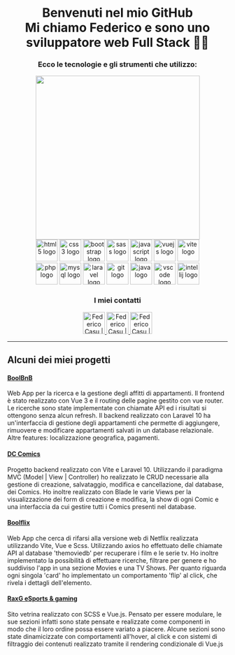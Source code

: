 <!--<div>
    <img src="https://media.licdn.com/dms/image/D4D16AQGsL20sbCREjw/profile-displaybackgroundimage-shrink_350_1400/0/1713131953396?e=1724889600&v=beta&t=kYL_uoFjf53V5BI1vC9R-rsgHVdpDdkPRw3mF1KDm5A">
</div>-->

<h1 align="center">Benvenuti nel mio GitHub<br>Mi chiamo Federico e sono uno sviluppatore web Full Stack 👨‍💻</h1>

<div align="center">
    <h3>Ecco le tecnologie e gli strumenti che utilizzo:</h3>
    <div align="center">
        <a href="https://github.com/federico-casu">
            <img width="375" src="https://github-readme-stats.vercel.app/api/top-langs/?username=federico-casu&text_color=FFFFFF&bg_color=000000&title_color=94b4a4&langs_count=15&layout=compact&hide_border=true" />
        </a>
        <div>
            <img src="https://skillicons.dev/icons?i=html" height="50" alt="html5 logo"  />
            <img src="https://skillicons.dev/icons?i=css" height="50" alt="css3 logo"  />
            <img src="https://skillicons.dev/icons?i=bootstrap" height="50" alt="bootstrap logo"  />
            <img src="https://skillicons.dev/icons?i=sass" height="50" alt="sass logo"  />
            <img src="https://skillicons.dev/icons?i=js" height="50" alt="javascript logo"  />
            <img src="https://skillicons.dev/icons?i=vue" height="50" alt="vuejs logo"  />
             <img src="https://skillicons.dev/icons?i=vite" height="50" alt="vite logo"  />
        </div>
        <div>
            <img src="https://skillicons.dev/icons?i=php" height="50" alt="php logo"  />
            <img src="https://skillicons.dev/icons?i=mysql" height="50" alt="mysql logo"  />
            <img src="https://skillicons.dev/icons?i=laravel" height="50" alt="laravel logo"  />
            <img src="https://skillicons.dev/icons?i=git" height="50" alt="git logo"  />
            <img src="https://skillicons.dev/icons?i=java" height="50" alt="java logo"  />
            <img src="https://skillicons.dev/icons?i=vscode" height="50" alt="vscode logo"  />
            <img src="https://skillicons.dev/icons?i=idea" height="50" alt="intellij logo"  />
        </div>
    </div>
    <div>
        <h3>I miei contatti</h3>
        <div>
            <a href="https://www.linkedin.com/in/federicocasu/">
                <img alt="Federico Casu | Linkedin" width="50" src="https://skillicons.dev/icons?i=linkedin" />
            </a>
            <a href="mailto:federico.casu1101@gmail.com">
                <img alt="Federico Casu | Gmail" width="50" src="https://skillicons.dev/icons?i=gmail" />
            </a>
            <a href="https://github.com/federico-casu?tab=repositories">
                <img alt="Federico Casu | Github" width="50" src="https://skillicons.dev/icons?i=github" />
            </a>
        </div>
    </div>
</div>

<hr>

<h2>Alcuni dei miei progetti</h2>
<div>
    <h4><a href="https://github.com/federico-casu/fp_team6">BoolBnB</a></h4>
    <div>
<!--         <a href="https://github.com/federico-casu/fp_team6">
            <img src="https://media.licdn.com/dms/image/D4D2DAQHsBjynBHOx9Q/profile-treasury-image-shrink_800_800/0/1719325039933?e=1721044800&v=beta&t=ptiq2Oafub68J1a5RPsWaF1ZSl_3-bbkx_z2HD8y6No">
        </a> -->
        <p>
            Web App per la ricerca e la gestione degli affitti di appartamenti. Il frontend è stato realizzato con Vue 3 e il routing delle pagine gestito con vue router. Le ricerche sono state implementate con chiamate API ed i risultati si ottengono senza alcun refresh. Il backend realizzato con Laravel 10 ha un'interfaccia di gestione degli appartamenti che permette di aggiungere, rimuovere e modificare appartamenti salvati in un database relazionale. Altre features: localizzazione geografica, pagamenti.
        </p>
    </div>
</div>
<div>
    <h4><a href="https://github.com/federico-casu/laravel-dc-comics">DC Comics</a></h4>
    <div>
<!--         <a href="https://github.com/federico-casu/laravel-dc-comics">
            <img src="https://media.licdn.com/dms/image/D4D2DAQGhPLJX_80tUQ/profile-treasury-image-shrink_800_800/0/1713203163200?e=1721044800&v=beta&t=aTDLIdXbbSP6GFpRQfr8twl6UAeVrx1hPMdxpRg_F8Y">
        </a> -->
        <p>
            Progetto backend realizzato con Vite e Laravel 10.
            Utilizzando il paradigma MVC (Model | View | Controller) ho realizzato le CRUD necessarie alla gestione di creazione, salvataggio, modifica e cancellazione, dal database, dei Comics. Ho inoltre realizzato con Blade le varie Views per la visualizzazione dei form di creazione e modifica, la show di ogni Comic e una interfaccia da cui gestire tutti i Comics presenti nel database.
        </p>
    </div>
</div>
<div>
    <h4><a href="https://github.com/federico-casu/vite-boolflix">Boolflix</a></h4>
    <div>
<!--         <a href="https://github.com/federico-casu/vite-boolflix">
            <img src="https://media.licdn.com/dms/image/D4D2DAQFHkBcEfsc7Lw/profile-treasury-image-shrink_800_800/0/1713186955504?e=1721044800&v=beta&t=EP5WbDaZSlMeeG11e-eVDrvvMCYVwnaX8C2OszDpbA4">
        </a> -->
        <p>
            Web App che cerca di rifarsi alla versione web di Netflix realizzata utilizzando Vite, Vue e Scss. Utilizzando axios ho effettuato delle chiamate API al database 'themoviedb' per recuperare i film e le serie tv. Ho inoltre implementato la possibilità di effettuare ricerche, filtrare per genere e ho suddiviso l'app in una sezione Movies e una TV Shows. Per quanto riguarda ogni singola 'card' ho implementato un comportamento 'flip' al click, che rivela i dettagli dell'elemento.
        </p>
    </div>
</div>
<div>
    <h4><a href="https://github.com/federico-casu/proj-html-vuejs">RaxG eSports & gaming</a></h4>
    <div>
<!--         <a href="https://github.com/federico-casu/proj-html-vuejs">
            <img src="https://media.licdn.com/dms/image/D4D2DAQGrqpK4OuR8cw/profile-treasury-image-shrink_800_800/0/1713181479798?e=1721044800&v=beta&t=PuqfiwwlaNRoCC74NHL7Ll3s9uACFhWBxO_inyy8H6E">
        </a> -->
        <p>
            Sito vetrina realizzato con SCSS e Vue.js. Pensato per essere modulare, le sue sezioni infatti sono state pensate e realizzate come componenti in modo che il loro ordine possa essere variato a piacere. Alcune sezioni sono state dinamicizzate con comportamenti all'hover, al click e con sistemi di filtraggio dei contenuti realizzato tramite il rendering condizionale di Vue.js
        </p>
    </div>
</div>
